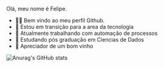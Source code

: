 Olá, meu nome é Felipe.


- 🏴‍☠️ Bem vindo ao meu perfil Github.
- 🚛 Estou em transição para a area da tecnologia
- 🔭 Atualmente trabalhando com automação de processos
- 🌱 Estudando pós graduação em Ciencias de Dados
- 🍷 Apreciador de um bom vinho

![Anurag's GitHub stats](https://github-readme-stats.vercel.app/api?username=felipe-silva-ferreira&count_private=true&show_icons=true&theme=transparent)

